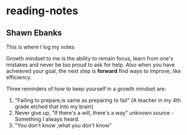 # reading-notes
## Shawn Ebanks

This is where I log my notes

Growth mindset to me is the ability to remain focus, learn from one's mistakes and never be too proud to ask for help. 
Also when you have acheieved your goal, the next step is **forward** find ways to improve, like efficiency.

Three reminders of how to keep yourself in a growth mindset are:
1. "Failing to prepare,is same as preparing to fail" (A teacher in my 4th grade etched that into my brain)
2. Never give up, "If there's a will, there's a way" unknown source - Something I always heard.
3. "You don't know ,what you don't know"
